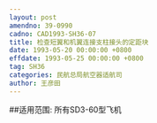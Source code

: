 ```yaml
---
layout: post
amendno: 39-0990
cadno: CAD1993-SH36-07
title: 检查短翼和机翼连接支柱接头的定距块
date: 1993-05-20 00:00:00 +0800
effdate: 1993-05-25 00:00:00 +0800
tag: SH36
categories: 民航总局航空器适航司
author: 王彦田
---
```


##适用范围:
所有SD3-60型飞机

